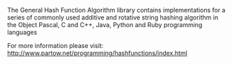 The General Hash Function Algorithm library contains implementations for a series of commonly used additive and rotative string hashing algorithm in the Object Pascal, C and C++, Java, Python and Ruby programming languages

For more information please visit:
http://www.partow.net/programming/hashfunctions/index.html